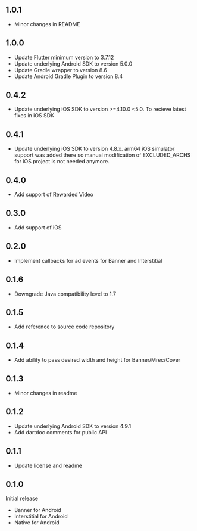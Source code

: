 ## 1.0.1

* Minor changes in README

## 1.0.0

* Update Flutter minimum version to 3.7.12
* Update underlying Android SDK to version 5.0.0
* Update Gradle wrapper to version 8.6
* Update Android Gradle Plugin to version 8.4

## 0.4.2

* Update underlying iOS SDK to version >=4.10.0 <5.0. To recieve latest fixes in iOS SDK

## 0.4.1

* Update underlying iOS SDK to version 4.8.x. arm64 iOS simulator support was added there so manual modification of EXCLUDED_ARCHS for iOS project is not needed anymore.

## 0.4.0

* Add support of Rewarded Video

## 0.3.0

* Add support of iOS

## 0.2.0

* Implement callbacks for ad events for Banner and Interstitial

## 0.1.6

* Downgrade Java compatibility level to 1.7

## 0.1.5

* Add reference to source code repository

## 0.1.4

* Add ability to pass desired width and height for Banner/Mrec/Cover

## 0.1.3

* Minor changes in readme

## 0.1.2

* Update underlying Android SDK to version 4.9.1
* Add dartdoc comments for public API

## 0.1.1

* Update license and readme

## 0.1.0

Initial release

* Banner for Android
* Interstitial for Android
* Native for Android
